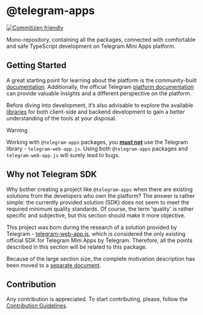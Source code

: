 [code-badge]: https://img.shields.io/badge/source-black?logo=github

# @telegram-apps

[![Commitizen friendly](https://img.shields.io/badge/commitizen-friendly-brightgreen.svg)](http://commitizen.github.io/cz-cli/)

Mono-repository, containing all the packages, connected with comfortable and safe TypeScript
development on Telegram Mini Apps platform.

## Getting Started

A great starting point for learning about the platform is the community-built [documentation](https://docs.telegram-mini-apps.com). 
Additionally, the official Telegram [platform documentation](https://core.telegram.org/bots/webapps) can 
provide valuable insights and a different perspective on the platform.

Before diving into development, it’s also advisable to explore the available 
[libraries](https://docs.telegram-mini-apps.com/packages/telegram-apps-create-mini-app) for 
both client-side and backend development to gain a better understanding of the tools at your
disposal.

> [!WARNING]
> Working with `@telegram-apps` packages, you <ins>**must not**</ins> use the Telegram library - `telegram-web-app.js`.
> Using both `@telegram-apps` packages and `telegram-web-app.js` will surely lead to bugs.

## Why not Telegram SDK

Why bother creating a project like `@telegram-apps` when there are existing solutions from the developers
who own the platform? The answer is rather simple: the currently provided solution (SDK) does not
seem to meet the required minimum quality standards. Of course, the term 'quality' is rather
specific and subjective, but this section should make it more objective.

This project was born during the research of a solution provided by
Telegram - [telegram-web-app.js](https://telegram.org/js/telegram-web-app.js), which is considered
the only existing official SDK for Telegram Mini Apps by Telegram. Therefore, all the points
described in this section will be related to this package.

Because of the large section size, the complete motivation description has been moved to a [separate
document](./MOTIVATION.md).

## Contribution

Any contribution is appreciated. To start contributing, please, follow
the [Contribution Guidelines](./CONTRIBUTING.md).

